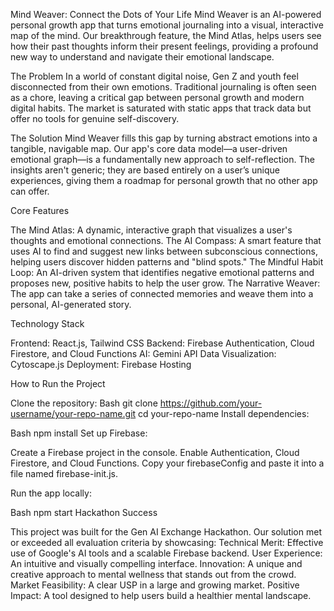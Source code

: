 Mind Weaver: Connect the Dots of Your Life
Mind Weaver is an AI-powered personal growth app that turns emotional journaling into a visual, interactive map of the mind. Our breakthrough feature, the Mind Atlas, helps users see how their past thoughts inform their present feelings, providing a profound new way to understand and navigate their emotional landscape.

The Problem
In a world of constant digital noise, Gen Z and youth feel disconnected from their own emotions. Traditional journaling is often seen as a chore, leaving a critical gap between personal growth and modern digital habits. The market is saturated with static apps that track data but offer no tools for genuine self-discovery.

The Solution
Mind Weaver fills this gap by turning abstract emotions into a tangible, navigable map. Our app's core data model—a user-driven emotional graph—is a fundamentally new approach to self-reflection. The insights aren't generic; they are based entirely on a user’s unique experiences, giving them a roadmap for personal growth that no other app can offer.

Core Features

The Mind Atlas: A dynamic, interactive graph that visualizes a user's thoughts and emotional connections.
The AI Compass: A smart feature that uses AI to find and suggest new links between subconscious connections, helping users discover hidden patterns and "blind spots."
The Mindful Habit Loop: An AI-driven system that identifies negative emotional patterns and proposes new, positive habits to help the user grow.
The Narrative Weaver: The app can take a series of connected memories and weave them into a personal, AI-generated story.

Technology Stack

Frontend: React.js, Tailwind CSS
Backend: Firebase Authentication, Cloud Firestore, and Cloud Functions
AI: Gemini API
Data Visualization: Cytoscape.js
Deployment: Firebase Hosting

How to Run the Project

Clone the repository:
Bash
git clone https://github.com/your-username/your-repo-name.git
cd your-repo-name
Install dependencies:

Bash
npm install
Set up Firebase:

Create a Firebase project in the console.
Enable Authentication, Cloud Firestore, and Cloud Functions.
Copy your firebaseConfig and paste it into a file named firebase-init.js.

Run the app locally:

Bash
npm start
Hackathon Success

This project was built for the Gen AI Exchange Hackathon. Our solution met or exceeded all evaluation criteria by showcasing:
Technical Merit: Effective use of Google's AI tools and a scalable Firebase backend.
User Experience: An intuitive and visually compelling interface.
Innovation: A unique and creative approach to mental wellness that stands out from the crowd.
Market Feasibility: A clear USP in a large and growing market.
Positive Impact: A tool designed to help users build a healthier mental landscape.
